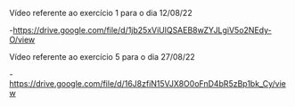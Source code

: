 Vídeo referente ao exercício 1 para o dia 12/08/22

-https://drive.google.com/file/d/1jb25xViUlQSAEB8wZYJLgiV5o2NEdy-O/view

Vídeo referente ao exercício 5 para o dia 27/08/22

-https://drive.google.com/file/d/16J8zfiN15VJX8O0oFnD4bR5zBp1bk_Cy/view
